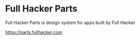 # Full Hacker Parts

Full Hacker Parts is design system for apps built by Full Hacker

https://parts.fullhacker.com

